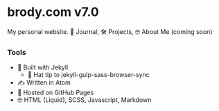 # brody.com v7.0
My personal website. 📝 Journal, 🛠 Projects, 🤓 About Me (coming soon)

### Tools
- 🔨 Built with Jekyll
  - 🎩 Hat tip to jekyll-gulp-sass-browser-sync
- ✍️ Written in Atom
- 📄 Hosted on GitHub Pages
- 🤓 HTML (Liquid), SCSS, Javascript, Markdown
